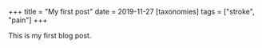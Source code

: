 +++
title = "My first post"
date = 2019-11-27
[taxonomies]
tags = ["stroke", "pain"]
+++

This is my first blog post.